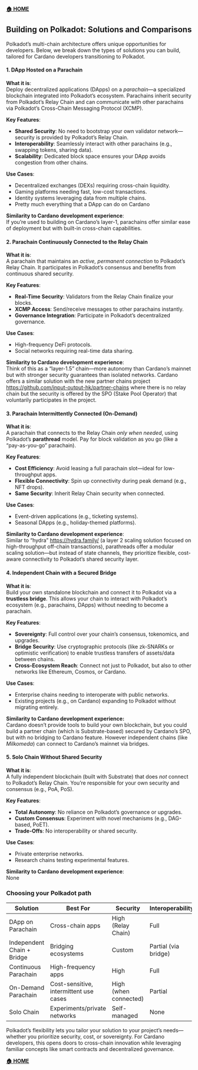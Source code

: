 **[🏠 HOME](../README.md)**

## Building on Polkadot: Solutions and Comparisons

Polkadot’s multi-chain architecture offers unique opportunities for developers. Below, we break down the types of solutions you can build, tailored for Cardano developers transitioning to Polkadot.

#### **1. DApp Hosted on a Parachain**

**What it is**:  
Deploy decentralized applications (DApps) on a _parachain_—a specialized blockchain integrated into Polkadot’s ecosystem. Parachains inherit security from Polkadot’s Relay Chain and can communicate with other parachains via Polkadot’s Cross-Chain Messaging Protocol (XCMP).

**Key Features**:

- **Shared Security**: No need to bootstrap your own validator network—security is provided by Polkadot’s Relay Chain.
- **Interoperability**: Seamlessly interact with other parachains (e.g., swapping tokens, sharing data).
- **Scalability**: Dedicated block space ensures your DApp avoids congestion from other chains.

**Use Cases**:

- Decentralized exchanges (DEXs) requiring cross-chain liquidity.
- Gaming platforms needing fast, low-cost transactions.
- Identity systems leveraging data from multiple chains.
- Pretty much everything that a DApp can do on Cardano

**Similarity to Cardano development experience**:  
If you’re used to building on Cardano’s layer-1, parachains offer similar ease of deployment but with built-in cross-chain capabilities.

#### **2. Parachain Continuously Connected to the Relay Chain**

**What it is**:  
A parachain that maintains an _active, permanent connection_ to Polkadot’s Relay Chain. It participates in Polkadot’s consensus and benefits from continuous shared security.

**Key Features**:

- **Real-Time Security**: Validators from the Relay Chain finalize your blocks.
- **XCMP Access**: Send/receive messages to other parachains instantly.
- **Governance Integration**: Participate in Polkadot’s decentralized governance.

**Use Cases**:

- High-frequency DeFi protocols.
- Social networks requiring real-time data sharing.

**Similarity to Cardano development experience**:  
Think of this as a “layer-1.5” chain—more autonomy than Cardano’s mainnet but with stronger security guarantees than isolated networks. Cardano offers a similar solution with the new partner chains project <https://github.com/input-output-hk/partner-chains> where there is no relay chain but the security is offered by the SPO (Stake Pool Operator) that voluntarily participates in the project.

#### **3. Parachain Intermittently Connected (On-Demand)**

**What it is**:  
A parachain that connects to the Relay Chain _only when needed_, using Polkadot’s **parathread** model. Pay for block validation as you go (like a “pay-as-you-go” parachain).

**Key Features**:

- **Cost Efficiency**: Avoid leasing a full parachain slot—ideal for low-throughput apps.
- **Flexible Connectivity**: Spin up connectivity during peak demand (e.g., NFT drops).
- **Same Security**: Inherit Relay Chain security when connected.

**Use Cases**:

- Event-driven applications (e.g., ticketing systems).
- Seasonal DApps (e.g., holiday-themed platforms).

**Similarity to Cardano development experience**:  
Similar to “hydra” <https://hydra.family/> (a layer 2 scaling solution focused on high-throughput off-chain transactions), parathreads offer a modular scaling solution—but instead of state channels, they prioritize flexible, cost-aware connectivity to Polkadot’s shared security layer.

#### **4.** **Independent Chain with a Secured Bridge**

**What it is**:  
Build your own standalone blockchain and connect it to Polkadot via a **trustless bridge**. This allows your chain to interact with Polkadot’s ecosystem (e.g., parachains, DApps) without needing to become a parachain.

**Key Features**:

- **Sovereignty**: Full control over your chain’s consensus, tokenomics, and upgrades.
- **Bridge Security**: Use cryptographic protocols (like zk-SNARKs or optimistic verification) to enable trustless transfers of assets/data between chains.
- **Cross-Ecosystem Reach**: Connect not just to Polkadot, but also to other networks like Ethereum, Cosmos, or Cardano.

**Use Cases**:

- Enterprise chains needing to interoperate with public networks.
- Existing projects (e.g., on Cardano) expanding to Polkadot without migrating entirely.

**Similarity to Cardano development experience:**  
Cardano doesn’t provide tools to build your own blockchain, but you could build a partner chain (which is Substrate-based) secured by Cardano’s SPO, but with no bridging to Cardano feature. However independent chains (like _Milkomeda_) can connect to Cardano’s mainnet via bridges.

#### **5. Solo Chain Without Shared Security**

**What it is**:  
A fully independent blockchain (built with Substrate) that does _not_ connect to Polkadot’s Relay Chain. You’re responsible for your own security and consensus (e.g., PoA, PoS).

**Key Features**:

- **Total Autonomy**: No reliance on Polkadot’s governance or upgrades.
- **Custom Consensus**: Experiment with novel mechanisms (e.g., DAG-based, PoET).
- **Trade-Offs**: No interoperability or shared security.

**Use Cases**:

- Private enterprise networks.
- Research chains testing experimental features.

**Similarity to Cardano development experience**:  
None

### **Choosing your Polkadot path**

| **Solution** | **Best For** | **Security** | **Interoperability** |
| --- | --- | --- | --- |
| DApp on Parachain | Cross-chain apps | High (Relay Chain) | Full |
| Independent Chain + Bridge | Bridging ecosystems | Custom | Partial (via bridge) |
| Continuous Parachain | High-frequency apps | High | Full |
| On-Demand Parachain | Cost-sensitive, intermittent use cases | High (when connected) | Partial |
| Solo Chain | Experiments/private networks | Self-managed | None |

Polkadot’s flexibility lets you tailor your solution to your project’s needs—whether you prioritize security, cost, or sovereignty. For Cardano developers, this opens doors to cross-chain innovation while leveraging familiar concepts like smart contracts and decentralized governance.

**[🏠 HOME](../README.md)**